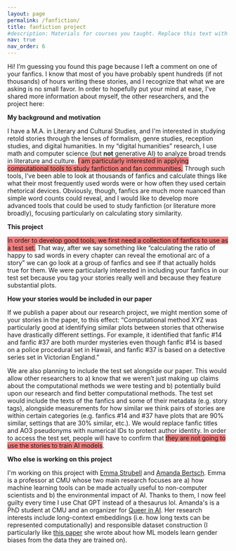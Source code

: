 ```yaml
---
layout: page
permalink: /fanfiction/
title: fanfiction project
#description: Materials for courses you taught. Replace this text with your description.
nav: true
nav_order: 6
---
```


Hi! I’m guessing you found this page because I left a comment on one of your fanfics. I know that most of you have probably spent hundreds (if not thousands) of hours writing these stories, and I recognize that what we are asking is no small favor. In order to hopefully put your mind at ease, I've shared more information about myself, the other researchers, and the project here:

**My background and motivation**

I have a M.A. in Literary and Cultural Studies, and I'm interested in studying retold stories through the lenses of formalism, genre studies, reception studies, and digital humanities. In my “digital humanities” research, I use math and computer science (but **not** generative AI) to analyze broad trends in literature and culture. <span style="background-color: lightcoral;">I am particularly interested in applying computational tools to study fanfiction and fan communities.</span> Through such tools, I’ve been able to look at thousands of fanfics and calculate things like what their most frequently used words were or how often they used certain rhetorical devices. Obviously, though, fanfics are much more nuanced than simple word counts could reveal, and I would like to develop more advanced tools that could be used to study fanfiction (or literature more broadly), focusing particularly on calculating story similarity.

**This project**

<span style="background-color: lightcoral;">In order to develop good tools, we first need a collection of fanfics to use as a test set.</span> That way, after we say something like “calculating the ratio of happy to sad words in every chapter can reveal the emotional arc of a story” we can go look at a group of fanfics and see if that actually holds true for them. We were particularly interested in including your fanfics in our test set because you tag your stories really well and because they feature substantial plots. 

**How your stories would be included in our paper**

If we publish a paper about our research project, we might mention some of your stories in the paper, to this effect: “Computational method XYZ was particularly good at identifying similar plots between stories that otherwise have drastically different settings. For example, it identified that fanfic #14 and fanfic #37 are both murder mysteries even though fanfic #14 is based on a police procedural set in Hawaii, and fanfic #37 is based on a detective series set in Victorian England.”

We are also planning to include the test set alongside our paper. This would allow other researchers to a) know that we weren’t just making up claims about the computational methods we were testing and b) potentially build upon our research and find better computational methods. The test set would include the texts of the fanfics and some of their metadata (e.g. story tags), alongside measurements for how similar we think pairs of stories are within certain categories (e.g. fanfics #14 and #37 have plots that are 90% similar, settings that are 30% similar, etc.). We would replace fanfic titles and AO3 pseudonyms with numerical IDs to protect author identity. In order to access the test set, people will have to confirm that <span style="background-color: lightcoral;">they are not going to use the stories to train AI models</span>.

**Who else is working on this project**

I'm working on this project with [Emma Strubell](https://strubell.github.io/) and [Amanda Bertsch](https://www.cs.cmu.edu/~abertsch/).
Emma is a professor at CMU whose two main research focuses are a) how machine learning tools can be made actually useful to non-computer scientists and b) the environmental impact of AI. Thanks to them, I now feel guilty every time I use Chat GPT instead of a thesaurus lol. 
Amanda's is a PhD student at CMU and an organizer for [Queer in AI](https://www.queerinai.com/). Her research interests include long-context embeddings (i.e. how long texts can be represented computationally) and responsible dataset construction (I particularly like [this paper](https://aclanthology.org/2022.gebnlp-1.24.pdf) she wrote about how ML models learn gender biases from the data they are trained on).

